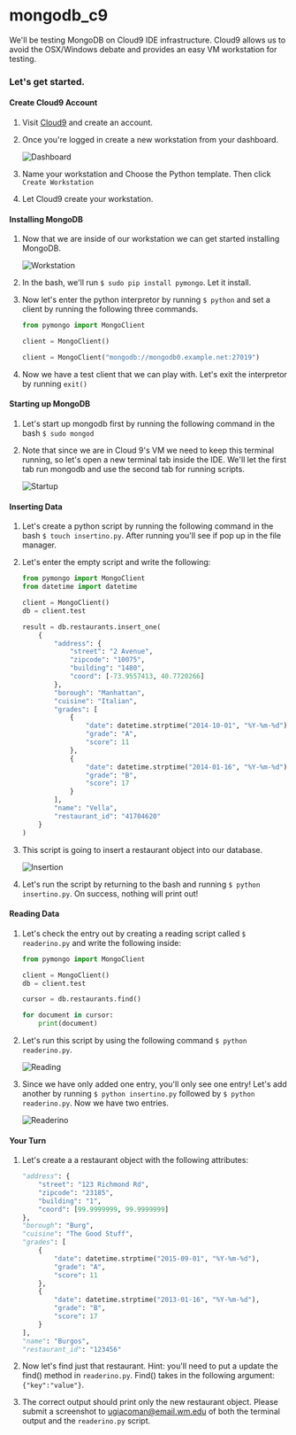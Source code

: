 # mongodb_c9
We'll be testing MongoDB on Cloud9 IDE infrastructure. Cloud9 allows us to avoid the OSX/Windows debate 
and provides an easy VM workstation for testing.

### Let's get started.

#### Create Cloud9 Account

1. Visit [Cloud9](https://c9.io/) and create an account.

2. Once you're logged in create a new workstation from your dashboard.

	![Dashboard](http://i.imgur.com/zJcw3rx.png)

3. Name your workstation and Choose the Python template. Then click `Create Workstation`

4. Let Cloud9 create your workstation.

#### Installing MongoDB

1. Now that we are inside of our workstation we can get started installing MongoDB.

	![Workstation](http://i.imgur.com/lqr0du4.png)

2. In the bash, we'll run `$ sudo pip install pymongo`. Let it install.

3. Now let's enter the python interpretor by running `$ python` and set a client by running the following 
three commands.

	```python 
	from pymongo import MongoClient
	```
	```python
	client = MongoClient()
	```
	```python
	client = MongoClient("mongodb://mongodb0.example.net:27019")
	```

4. Now we have a test client that we can play with. Let's exit the interpretor by running `exit()`

#### Starting up MongoDB

1. Let's start up mongodb first by running the following command in the bash `$ sudo mongod`

2. Note that since we are in Cloud 9's VM we need to keep this terminal running, so let's open a new terminal tab inside the IDE. We'll let the first tab run mongodb and use the second tab for running scripts.

	![Startup](http://i.imgur.com/DQXhLdA.png)

#### Inserting Data

1. Let's create a python script by running the following command in the bash `$ touch insertino.py`.
After running you'll see if pop up in the file manager.

2. Let's enter the empty script and write the following:

	```python
	from pymongo import MongoClient
	from datetime import datetime

	client = MongoClient()
	db = client.test

	result = db.restaurants.insert_one(
	    {
	        "address": {
	            "street": "2 Avenue",
	            "zipcode": "10075",
	            "building": "1480",
	            "coord": [-73.9557413, 40.7720266]
	        },
	        "borough": "Manhattan",
	        "cuisine": "Italian",
	        "grades": [
	            {
	                "date": datetime.strptime("2014-10-01", "%Y-%m-%d"),
	                "grade": "A",
	                "score": 11
	            },
	            {
	                "date": datetime.strptime("2014-01-16", "%Y-%m-%d"),
	                "grade": "B",
	                "score": 17
	            }
	        ],
	        "name": "Vella",
	        "restaurant_id": "41704620"
	    }
	)
	```

3. This script is going to insert a restaurant object into our database.

	![Insertion](http://i.imgur.com/bvr474t.png)

4. Let's run the script by returning to the bash and running `$ python insertino.py`. On success, nothing
 will print out!

#### Reading Data

1. Let's check the entry out by creating a reading script called `$ readerino.py` and write the following 
inside:

	```python
	from pymongo import MongoClient

	client = MongoClient()
	db = client.test

	cursor = db.restaurants.find()

	for document in cursor:
	    print(document)
	```
2. Let's run this script by using the following command `$ python readerino.py`.

	![Reading](http://i.imgur.com/NOWndVE.png)

3. Since we have only added one entry, you'll only see one entry! Let's add another by running 
`$ python insertino.py` followed by `$ python readerino.py`. Now we have two entries.

	![Readerino](http://i.imgur.com/1WG3uIG.png)



#### Your Turn

1. Let's create a a restaurant object with the following attributes:

	```python
	"address": {
	    "street": "123 Richmond Rd",
	    "zipcode": "23185",
	    "building": "1",
	    "coord": [99.9999999, 99.9999999]
	},
	"borough": "Burg",
	"cuisine": "The Good Stuff",
	"grades": [
	    {
	        "date": datetime.strptime("2015-09-01", "%Y-%m-%d"),
	        "grade": "A",
	        "score": 11
	    },
	    {
	        "date": datetime.strptime("2013-01-16", "%Y-%m-%d"),
	        "grade": "B",
	        "score": 17
	    }
	],
	"name": "Burgos",
	"restaurant_id": "123456"
	```

2. Now let's find just that restaurant. Hint: you'll need to put a update the find() method in `readerino.py`. Find() takes in the following argument: `{"key":"value"}`.

3. The correct output should print only the new restaurant object. Please submit a screenshot to
ugiacoman@email.wm.edu of both the terminal output and the `readerino.py` script.


